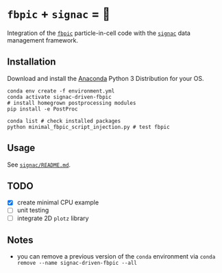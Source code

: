 # `fbpic` + `signac` = 💓

Integration of the [`fbpic`](https://fbpic.github.io) particle-in-cell code with the [`signac`](https://signac.io) data management framework.

## Installation

Download and install the [Anaconda](https://www.anaconda.com) Python 3
Distribution for your OS.

```console
conda env create -f environment.yml
conda activate signac-driven-fbpic
# install homegrown postprocessing modules 
pip install -e PostProc

conda list # check installed packages
python minimal_fbpic_script_injection.py # test fbpic
```

## Usage

See [`signac/README.md`](https://github.com/berceanu/signac-driven-fbpic/blob/master/signac/README.md).

## TODO

- [X] create minimal CPU example
- [ ] unit testing
- [ ] integrate 2D `plotz` library

## Notes

- you can remove a previous version of the `conda` environment via `conda remove --name signac-driven-fbpic --all`
